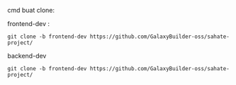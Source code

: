 cmd buat clone:

frontend-dev :
```shell
git clone -b frontend-dev https://github.com/GalaxyBuilder-oss/sahate-project/
```
backend-dev
```shell
git clone -b frontend-dev https://github.com/GalaxyBuilder-oss/sahate-project/
```
